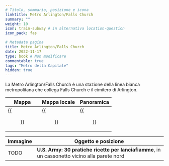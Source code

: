 ```yaml
---
# Titolo, sommario, posizione e icona
linktitle: Metro Arlington/Falls Church
summary: ""
weight: 10
icon: train-subway # in alternativa location-question
icon_pack: fas

# Metadata pagina
title: Metro Arlington/Falls Church
date: 2022-11-17
type: book # Non modificare
commentable: true
tags: "Metro della Capitale"
hidden: true
---
```





La Metro Arlington/Falls Church è una stazione della linea bianca metropolitana che collega Falls Church e il cimitero di Arlington.

| Mappa | Mappa locale | Panoramica |
| ----- | ------------ | ---------- |
|  {{<figure src="fo3/Arlington_Falls_Church_loc.webp">}} |  {{<figure src="fo3/MA_Falls_Church_loc.webp">}} | {{<figure src="fo3/Arlington_Falls_Church_Metro_interior.webp">}}  |

| Immagine | Oggetto e posizione |
| -------- | ------------------- |
|  TODO | **U.S. Army: 30 pratiche ricette per lanciafiamme**,  in un cassonetto vicino alla parete nord  |